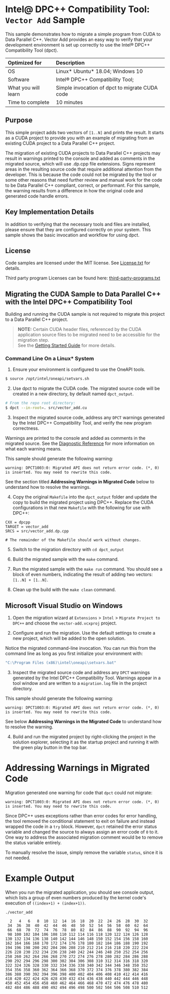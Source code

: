 # Intel@ DPC++ Compatibility Tool: `Vector Add` Sample

This sample demonstrates how to migrate a simple program from CUDA to 
Data Parallel C++. Vector Add provides an easy way to verify that
your development environment is set up correctly to use the Intel® DPC++
Compatibility Tool (dpct).


| Optimized for         | Description
|:---                   |:---
| OS                    | Linux* Ubuntu* 18.04; Windows 10
| Software              | Intel&reg; DPC++ Compatibility Tool;
| What you will learn   | Simple invocation of dpct to migrate CUDA code
| Time to complete      | 10 minutes


## Purpose

This simple project adds two vectors of `[1..N]` and prints the result. It starts as a CUDA project to provide you with an example of migrating from an existing CUDA project to a Data Parallel C++ project.

The migration of existing CUDA projects to Data Parallel C++ projects may
result in warnings printed to the console and added as comments in
the migrated source, which will use .dp.cpp file extensions. Signs represent
areas in the resulting source code that require additional attention from the
developer. This is because the code could not be migrated by the tool or some
other reasons that need further review and manual work for the
code to be Data Parallel C++ compliant, correct, or performant. For this sample,
the warning results from a difference in how the original code and generated
code handle errors.


## Key Implementation Details

In addition to verifying that the necessary tools and files are installed, please ensure that they are 
configured correctly on your system. This sample shows the basic invocation and workflow for using dpct.


## License

Code samples are licensed under the MIT license. See
[License.txt](https://github.com/oneapi-src/oneAPI-samples/blob/master/License.txt) for details.

Third party program Licenses can be found here: [third-party-programs.txt](https://github.com/oneapi-src/oneAPI-samples/blob/master/third-party-programs.txt)


## Migrating the CUDA Sample to Data Parallel C++ with the Intel DPC++ Compatibility Tool

Building and running the CUDA sample is not required to migrate this project
to a Data Parallel C++ project.

> **NOTE:** Certain CUDA header files, referenced by the CUDA application 
> source files to be migrated need to be accessible for the migration step.  
> See the [Getting Started Guide][cuda-headers] for more details.

[cuda-headers]: <https://software.intel.com/content/www/us/en/develop/documentation/get-started-with-intel-dpcpp-compatibility-tool/top.html#top_BEFORE_YOU_BEGIN>


### Command Line On a Linux* System

1. Ensure your environment is configured to use the OneAPI tools.

```sh
$ source /opt/intel/oneapi/setvars.sh
```

2. Use dpct to migrate the CUDA code. The  migrated source code will be 
   created in a new directory, by default named `dpct_output`. 

```sh
# From the repo root directory:
$ dpct --in-root=. src/vector_add.cu
```

3. Inspect the migrated source code, address any `DPCT` warnings generated 
   by the Intel DPC++ Compatibility Tool, and verify the new program correctness.

Warnings are printed to the console and added as comments in the migrated
source. See the [Diagnostic Reference][diag-ref] for more information on what
each warning means.

[diag-ref]: <https://software.intel.com/content/www/us/en/develop/documentation/get-started-with-intel-dpcpp-compatibility-tool/top/diagnostics-reference.html>

This sample should generate the following warning:

```
warning: DPCT1003:0: Migrated API does not return error code. (*, 0) is inserted. You may need to rewrite this code.
```

See the section titled **Addressing Warnings in Migrated Code** below to
understand how to resolve the warnings.

4. Copy the original `Makefile` into the `dpct_output` folder and update the
   copy to build the migrated project using DPC++. Replace the CUDA
   configurations in that new `Makefile` with the following for use with DPC++:

```make
CXX = dpcpp
TARGET = vector_add
SRCS = src/vector_add.dp.cpp

# The remainder of the Makefile should work without changes.
```
5. Switch to the migration directory with `cd dpct_output`

6. Build the migrated sample with the `make` command.

7. Run the migrated sample with the `make run` command. You should see a block
   of even numbers, indicating the result of adding two vectors:
   `[1..N] + [1..N]`.

8. Clean up the build with the `make clean` command.


## Microsoft Visual Studio on Windows

1. Open the migration wizard at `Extensions` > `Intel` > `Migrate Project to DPC++`
   and choose the `vector-add.vcxproj` project.

2. Configure and run the migration. Use the default settings to create a new
   project, which will be added to the open solution.

Notice the migrated command-line invocation. You can run this from the command
line as long as you first initialize your environment with:

```sh
"C:\Program Files (x86)\intel\oneapi\setvars.bat"
```

3. Inspect the migrated source code and address any `DPCT` warnings generated
   by the Intel DPC++ Compatibility Tool. Warnings appear in a tool window and
   are written to a `migration.log` file in the project directory.

This sample should generate the following warning:

```
warning: DPCT1003:0: Migrated API does not return error code. (*, 0) is inserted. You may need to rewrite this code.
```
See below **Addressing Warnings in the Migrated Code** to understand how to resolve the warning.

4. Build and run the migrated project by right-clicking the project in the
   solution explorer, selecting it as the startup project and running it with
   the green play button in the top bar.


# Addressing Warnings in Migrated Code

Migration generated one warning for code that `dpct` could not migrate:

```
warning: DPCT1003:0: Migrated API does not return error code. (*, 0) is inserted. You may need to rewrite this code.
```

Since DPC++ uses exceptions rather than error codes for error handling, the
tool removed the conditional statement to exit on failure and instead wrapped
the code in a `try` block. However, `dpct` retained the error status variable
and changed the source to always assign an error code of `0` to it. One way to
address the associated migration comment would be to remove the status
variable entirely.

To manually resolve the issue, simply remove the variable `status`, since it
is not needed.


# Example Output

When you run the migrated application, you should see console output, which
lists a group of even numbers produced by the kernel code's execution of
`((index+1) + (index+1))`.

```
./vector_add

  2   4   6   8  10  12  14  16  18  20  22  24  26  28  30  32
 34  36  38  40  42  44  46  48  50  52  54  56  58  60  62  64
 66  68  70  72  74  76  78  80  82  84  86  88  90  92  94  96
 98 100 102 104 106 108 110 112 114 116 118 120 122 124 126 128
130 132 134 136 138 140 142 144 146 148 150 152 154 156 158 160
162 164 166 168 170 172 174 176 178 180 182 184 186 188 190 192
194 196 198 200 202 204 206 208 210 212 214 216 218 220 222 224
226 228 230 232 234 236 238 240 242 244 246 248 250 252 254 256
258 260 262 264 266 268 270 272 274 276 278 280 282 284 286 288
290 292 294 296 298 300 302 304 306 308 310 312 314 316 318 320
322 324 326 328 330 332 334 336 338 340 342 344 346 348 350 352
354 356 358 360 362 364 366 368 370 372 374 376 378 380 382 384
386 388 390 392 394 396 398 400 402 404 406 408 410 412 414 416
418 420 422 424 426 428 430 432 434 436 438 440 442 444 446 448
450 452 454 456 458 460 462 464 466 468 470 472 474 476 478 480
482 484 486 488 490 492 494 496 498 500 502 504 506 508 510 512
```

